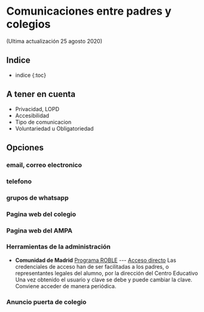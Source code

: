# Comunicaciones entre padres y colegios
(Ultima actualización 25 agosto 2020)

## Indice
* indice
{:toc}

## A tener en cuenta
* Privacidad, LOPD
* Accesibilidad
* Tipo de comunicacion
* Voluntariedad u Obligatoriedad

## Opciones

### email, correo electronico
### telefono
### grupos de whatsapp
### Pagina web del colegio
### Pagina web del AMPA
### Herramientas de la administración
* **Comunidad de Madrid** [Programa ROBLE](https://www.comunidad.madrid/servicios/educacion/raices#roble) --- 
[Acceso directo](https://raices.madrid.org/raiz_app/jsp/portal/portalraices.html) 
Las credenciales de acceso han de ser facilitadas a los padres, o representantes legales del alumno, por la dirección del Centro Educativo
Una vez obtenido el usuario y clave se debe y puede cambiar la clave. Conviene acceder de manera periódica. 

### Anuncio puerta de colegio
